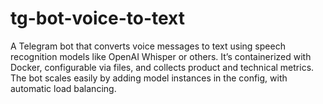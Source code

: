 # tg-bot-voice-to-text
A Telegram bot that converts voice messages to text using speech recognition models like OpenAI Whisper or others. It’s containerized with Docker, configurable via files, and collects product and technical metrics. The bot scales easily by adding model instances in the config, with automatic load balancing.

